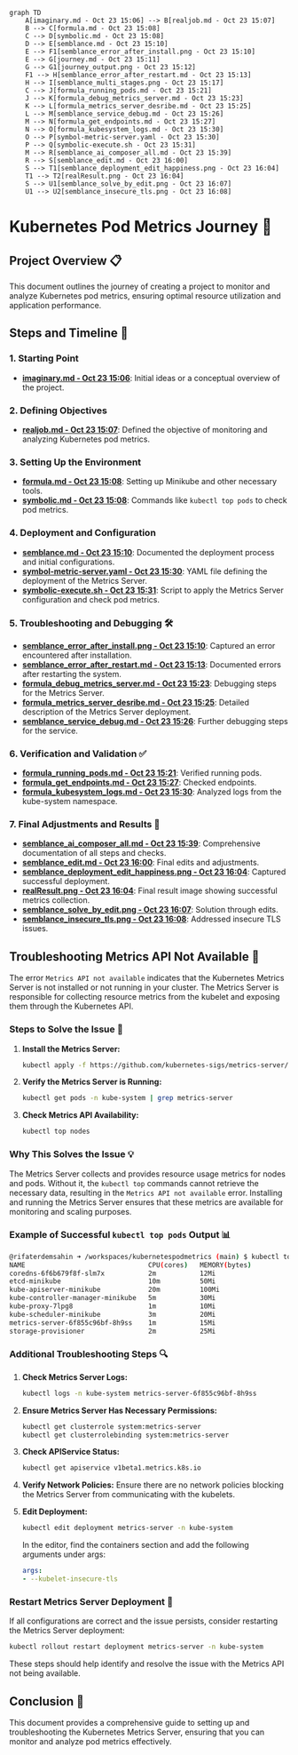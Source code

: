 ```mermaid
graph TD
    A[imaginary.md - Oct 23 15:06] --> B[realjob.md - Oct 23 15:07]
    B --> C[formula.md - Oct 23 15:08]
    C --> D[symbolic.md - Oct 23 15:08]
    D --> E[semblance.md - Oct 23 15:10]
    E --> F1[semblance_error_after_install.png - Oct 23 15:10]
    E --> G[journey.md - Oct 23 15:11]
    G --> G1[journey_output.png - Oct 23 15:12]
    F1 --> H[semblance_error_after_restart.md - Oct 23 15:13]
    H --> I[semblance_multi_stages.png - Oct 23 15:17]
    C --> J[formula_running_pods.md - Oct 23 15:21]
    J --> K[formula_debug_metrics_server.md - Oct 23 15:23]
    K --> L[formula_metrics_server_desribe.md - Oct 23 15:25]
    L --> M[semblance_service_debug.md - Oct 23 15:26]
    M --> N[formula_get_endpoints.md - Oct 23 15:27]
    N --> O[formula_kubesystem_logs.md - Oct 23 15:30]
    O --> P[symbol-metric-server.yaml - Oct 23 15:30]
    P --> Q[symbolic-execute.sh - Oct 23 15:31]
    M --> R[semblance_ai_composer_all.md - Oct 23 15:39]
    R --> S[semblance_edit.md - Oct 23 16:00]
    S --> T1[semblance_deployment_edit_happiness.png - Oct 23 16:04]
    T1 --> T2[realResult.png - Oct 23 16:04]
    S --> U1[semblance_solve_by_edit.png - Oct 23 16:07]
    U1 --> U2[semblance_insecure_tls.png - Oct 23 16:08]
```

# Kubernetes Pod Metrics Journey 🚀

## Project Overview 📋

This document outlines the journey of creating a project to monitor and analyze Kubernetes pod metrics, ensuring optimal resource utilization and application performance.

## Steps and Timeline 📅

### 1. Starting Point
- **[imaginary.md - Oct 23 15:06](imaginary.md)**: Initial ideas or a conceptual overview of the project.

### 2. Defining Objectives
- **[realjob.md - Oct 23 15:07](realjob.md)**: Defined the objective of monitoring and analyzing Kubernetes pod metrics.

### 3. Setting Up the Environment
- **[formula.md - Oct 23 15:08](formula.md)**: Setting up Minikube and other necessary tools.
- **[symbolic.md - Oct 23 15:08](symbolic.md)**: Commands like `kubectl top pods` to check pod metrics.

### 4. Deployment and Configuration
- **[semblance.md - Oct 23 15:10](semblance.md)**: Documented the deployment process and initial configurations.
- **[symbol-metric-server.yaml - Oct 23 15:30](symbol-metric-server.yaml)**: YAML file defining the deployment of the Metrics Server.
- **[symbolic-execute.sh - Oct 23 15:31](symbolic-execute.sh)**: Script to apply the Metrics Server configuration and check pod metrics.

### 5. Troubleshooting and Debugging 🛠️
- **[semblance_error_after_install.png - Oct 23 15:10](semblance_error_after_install.png)**: Captured an error encountered after installation.
- **[semblance_error_after_restart.md - Oct 23 15:13](semblance_error_after_restart.md)**: Documented errors after restarting the system.
- **[formula_debug_metrics_server.md - Oct 23 15:23](formula_debug_metrics_server.md)**: Debugging steps for the Metrics Server.
- **[formula_metrics_server_desribe.md - Oct 23 15:25](formula_metrics_server_desribe.md)**: Detailed description of the Metrics Server deployment.
- **[semblance_service_debug.md - Oct 23 15:26](semblance_service_debug.md)**: Further debugging steps for the service.

### 6. Verification and Validation ✅
- **[formula_running_pods.md - Oct 23 15:21](formula_running_pods.md)**: Verified running pods.
- **[formula_get_endpoints.md - Oct 23 15:27](formula_get_endpoints.md)**: Checked endpoints.
- **[formula_kubesystem_logs.md - Oct 23 15:30](formula_kubesystem_logs.md)**: Analyzed logs from the kube-system namespace.

### 7. Final Adjustments and Results 🎉
- **[semblance_ai_composer_all.md - Oct 23 15:39](semblance_ai_composer_all.md)**: Comprehensive documentation of all steps and checks.
- **[semblance_edit.md - Oct 23 16:00](semblance_edit.md)**: Final edits and adjustments.
- **[semblance_deployment_edit_happiness.png - Oct 23 16:04](semblance_deployment_edit_happiness.png)**: Captured successful deployment.
- **[realResult.png - Oct 23 16:04](realResult.png)**: Final result image showing successful metrics collection.
- **[semblance_solve_by_edit.png - Oct 23 16:07](semblance_solve_by_edit.png)**: Solution through edits.
- **[semblance_insecure_tls.png - Oct 23 16:08](semblance_insecure_tls.png)**: Addressed insecure TLS issues.

## Troubleshooting Metrics API Not Available 🚨

The error `Metrics API not available` indicates that the Kubernetes Metrics Server is not installed or not running in your cluster. The Metrics Server is responsible for collecting resource metrics from the kubelet and exposing them through the Kubernetes API.

### Steps to Solve the Issue 📝

1. **Install the Metrics Server:**
    ```sh
    kubectl apply -f https://github.com/kubernetes-sigs/metrics-server/releases/latest/download/components.yaml
    ```

2. **Verify the Metrics Server is Running:**
    ```sh
    kubectl get pods -n kube-system | grep metrics-server
    ```

3. **Check Metrics API Availability:**
    ```sh
    kubectl top nodes
    ```

### Why This Solves the Issue 💡

The Metrics Server collects and provides resource usage metrics for nodes and pods. Without it, the `kubectl top` commands cannot retrieve the necessary data, resulting in the `Metrics API not available` error. Installing and running the Metrics Server ensures that these metrics are available for monitoring and scaling purposes.

### Example of Successful `kubectl top pods` Output 📊

```sh
@rifaterdemsahin ➜ /workspaces/kubernetespodmetrics (main) $ kubectl top pods
NAME                               CPU(cores)   MEMORY(bytes)
coredns-6f6b679f8f-slm7x           2m           12Mi
etcd-minikube                      10m          50Mi
kube-apiserver-minikube            20m          100Mi
kube-controller-manager-minikube   5m           30Mi
kube-proxy-7lpg8                   1m           10Mi
kube-scheduler-minikube            3m           20Mi
metrics-server-6f855c96bf-8h9ss    1m           15Mi
storage-provisioner                2m           25Mi
```

### Additional Troubleshooting Steps 🔍

1. **Check Metrics Server Logs:**
    ```sh
    kubectl logs -n kube-system metrics-server-6f855c96bf-8h9ss
    ```

2. **Ensure Metrics Server Has Necessary Permissions:**
    ```sh
    kubectl get clusterrole system:metrics-server
    kubectl get clusterrolebinding system:metrics-server
    ```

3. **Check APIService Status:**
    ```sh
    kubectl get apiservice v1beta1.metrics.k8s.io
    ```

4. **Verify Network Policies:**
    Ensure there are no network policies blocking the Metrics Server from communicating with the kubelets.

5. **Edit Deployment:**
    ```sh
    kubectl edit deployment metrics-server -n kube-system
    ```
    In the editor, find the containers section and add the following arguments under args:
    ```yaml
    args:
    - --kubelet-insecure-tls
    ```

### Restart Metrics Server Deployment 🔄

If all configurations are correct and the issue persists, consider restarting the Metrics Server deployment:

```sh
kubectl rollout restart deployment metrics-server -n kube-system
```

These steps should help identify and resolve the issue with the Metrics API not being available.

## Conclusion 🏁

This document provides a comprehensive guide to setting up and troubleshooting the Kubernetes Metrics Server, ensuring that you can monitor and analyze pod metrics effectively.
